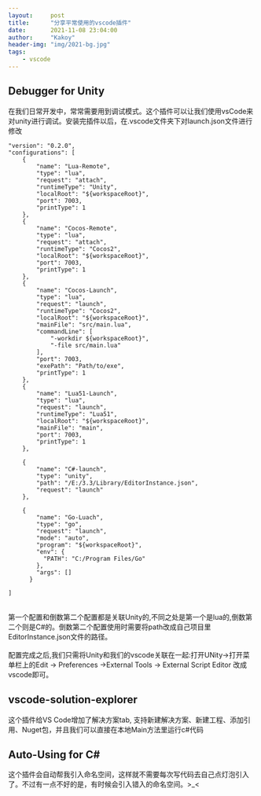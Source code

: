 ```yaml
---
layout:     post
title:      "分享平常使用的vscode插件"
date:       2021-11-08 23:04:00
author:     "Kakoy"
header-img: "img/2021-bg.jpg"
tags:
    - vscode
---
```



## Debugger for Unity
在我们日常开发中，常常需要用到调试模式。这个插件可以让我们使用vsCode来对unity进行调试。安装完插件以后，在.vscode文件夹下对launch.json文件进行修改



    "version": "0.2.0",
    "configurations": [
        {
            "name": "Lua-Remote",
            "type": "lua",
            "request": "attach",
            "runtimeType": "Unity",
            "localRoot": "${workspaceRoot}",
            "port": 7003,
            "printType": 1
        },
        {
            "name": "Cocos-Remote",
            "type": "lua",
            "request": "attach",
            "runtimeType": "Cocos2",
            "localRoot": "${workspaceRoot}",
            "port": 7003,
            "printType": 1
        },
        {
            "name": "Cocos-Launch",
            "type": "lua",
            "request": "launch",
            "runtimeType": "Cocos2",
            "localRoot": "${workspaceRoot}",
            "mainFile": "src/main.lua",
            "commandLine": [
                "-workdir ${workspaceRoot}",
                "-file src/main.lua"
            ],
            "port": 7003,
            "exePath": "Path/to/exe",
            "printType": 1
        },
        {
            "name": "Lua51-Launch",
            "type": "lua",
            "request": "launch",
            "runtimeType": "Lua51",
            "localRoot": "${workspaceRoot}",
            "mainFile": "main",
            "port": 7003,
            "printType": 1
        },
    
        {            
            "name": "C#-launch",
            "type": "unity",
            "path": "/E:/3.3/Library/EditorInstance.json",
            "request": "launch"
        },

        {
            "name": "Go-Luach",
            "type": "go",
            "request": "launch",
            "mode": "auto",
            "program": "${workspaceRoot}",
            "env": {
              "PATH": "C:/Program Files/Go"
            },
            "args": []
          }

    ] 


<div>
    <br>第一个配置和倒数第二个配置都是关联Unity的,不同之处是第一个是lua的,倒数第二个则是C#的。倒数第二个配置使用时需要将path改成自己项目里EditorInstance.json文件的路径。
    <br>
    <br>配置完成之后,我们只需将Unity和我们的vscode关联在一起:打开UNity->打开菜单栏上的Edit -> Preferences ->External Tools -> External Script Editor 改成vscode即可。
</div>

## vscode-solution-explorer
这个插件给VS Code增加了解决方案tab, 支持新建解决方案、新建工程、添加引用、Nuget包，并且我们可以直接在本地Main方法里运行c#代码

## Auto-Using for C#
这个插件会自动帮我引入命名空间，这样就不需要每次写代码去自己点灯泡引入了。不过有一点不好的是，有时候会引入错入的命名空间。>_<